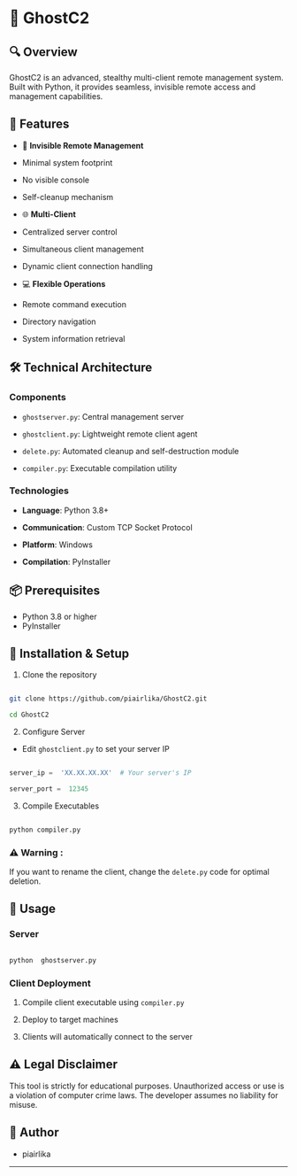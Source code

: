 
#  👻 GhostC2

  

##  🔍 Overview

  

GhostC2 is an advanced, stealthy multi-client remote management system. Built with Python, it provides seamless, invisible remote access and management capabilities.

  

##  🚀 Features

  

- 🥷 **Invisible Remote Management**

- Minimal system footprint

- No visible console

- Self-cleanup mechanism

  

- 🌐 **Multi-Client**

- Centralized server control

- Simultaneous client management

- Dynamic client connection handling


- 💻 **Flexible Operations**

- Remote command execution

- Directory navigation

- System information retrieval

  

##  🛠️ Technical Architecture

  

###  Components

-  `ghostserver.py`: Central management server

-  `ghostclient.py`: Lightweight remote client agent

-  `delete.py`: Automated cleanup and self-destruction module

-  `compiler.py`: Executable compilation utility

  

###  Technologies

-  **Language**: Python 3.8+

-  **Communication**: Custom TCP Socket Protocol

-  **Platform**: Windows

-  **Compilation**: PyInstaller

  

##  📦 Prerequisites

- Python 3.8 or higher
- PyInstaller
 
##  🔧 Installation & Setup

  

1. Clone the repository

```bash

git clone https://github.com/piairlika/GhostC2.git

cd GhostC2

```
 

2. Configure Server

- Edit `ghostclient.py` to set your server IP

```python

server_ip =  'XX.XX.XX.XX'  # Your server's IP

server_port =  12345

```  

3. Compile Executables

```bash

python compiler.py

```
### ⚠️ Warning :   
If you want to rename the client, change the `delete.py` code for optimal deletion.
  

##  🚀 Usage

  

###  Server

```bash

python  ghostserver.py

```

  

###  Client Deployment

1. Compile client executable using `compiler.py`

2. Deploy to target machines

3. Clients will automatically connect to the server

##  ⚠️ Legal Disclaimer

  

This tool is strictly for educational purposes. Unauthorized access or use is a violation of computer crime laws. The developer assumes no liability for misuse.

  

##  🌟 Author

  

- piairlika

  

---